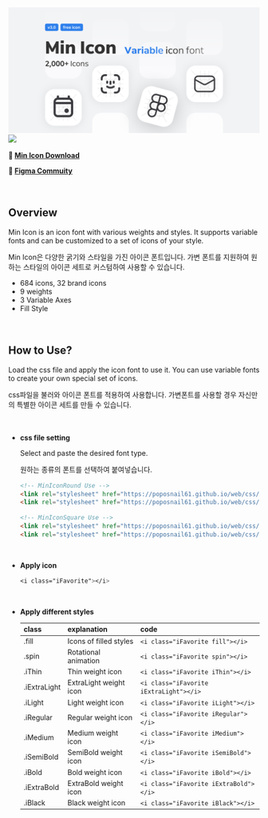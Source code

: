 
<img src="https://github.com/poposnail61/MinIcon/blob/main/Cover.jpg?raw=true">
<img src="https://github.com/poposnail61/MinIcon/blob/main/ani.gif?raw=true">

**🔗 [Min Icon Download](https://github.com/poposnail61/min-icon/archive/refs/tags/v3.1.zip)**<br>

**🔗 [Figma Commuity](https://www.figma.com/community/file/1102264404570708098/Min-Icon---Variable-icon-font)**
<br><br><br>



## Overview

Min Icon is an icon font with various weights and styles. It supports variable fonts and can be customized to a set of icons of your style.

Min Icon은 다양한 굵기와 스타일을 가진 아이콘 폰트입니다. 가변 폰트를 지원하여 원하는 스타일의 아이콘 세트로 커스텀하여 사용할 수 있습니다.<br>

- 684 icons, 32 brand icons
- 9 weights
- 3 Variable Axes
- Fill Style
<br><br><br>




## How to Use?

Load the css file and apply the icon font to use it. You can use variable fonts to create your own special set of icons.

css파일을 불러와 아이콘 폰트를 적용하여 사용합니다. 가변폰트를 사용할 경우 자신만의 특별한 아이콘 세트를 만들 수 있습니다.<br>
<br><br>

- **css file setting**
    
    Select and paste the desired font type.<br>
    
    원하는 종류의 폰트를 선택하여 붙여넣습니다.

    ```html
    <!-- MinIconRound Use -->
    <link rel="stylesheet" href="https://poposnail61.github.io/web/css/minIcon-round.css"/>
    <link rel="stylesheet" href="https://poposnail61.github.io/web/css/icon.css"/>
    ```

    ```html
    <!-- MinIconSquare Use -->
    <link rel="stylesheet" href="https://poposnail61.github.io/web/css/minIcon-square.css"/>
    <link rel="stylesheet" href="https://poposnail61.github.io/web/css/icon.css"/>
    ```
    
    <br>
- **Apply icon**
    
    ```css
    <i class="iFavorite"></i>
    ```
    
    <br>
- **Apply different styles**
    
    
    | class | explanation | code |
    | --- | --- | --- |
    | .fill | Icons of filled styles | ``` <i class="iFavorite fill"></i> ``` |
    | .spin | Rotational animation | ``` <i class="iFavorite spin"></i> ``` |
    | .iThin | Thin weight icon | ``` <i class="iFavorite iThin"></i> ``` |
    | .iExtraLight | ExtraLight weight icon | ``` <i class="iFavorite iExtraLight"></i> ``` |
    | .iLight | Light weight icon | ``` <i class="iFavorite iLight"></i> ``` |
    | .iRegular | Regular weight icon | ``` <i class="iFavorite iRegular"></i> ``` |
    | .iMedium | Medium weight icon | ``` <i class="iFavorite iMedium"></i> ``` |
    | .iSemiBold | SemiBold weight icon | ``` <i class="iFavorite iSemiBold"></i> ``` |
    | .iBold | Bold weight icon | ``` <i class="iFavorite iBold"></i> ``` |
    | .iExtraBold | ExtraBold weight icon | ``` <i class="iFavorite iExtraBold"></i> ``` |
    | .iBlack | Black weight icon | ``` <i class="iFavorite iBlack"></i> ``` |
    
    <br><br>
